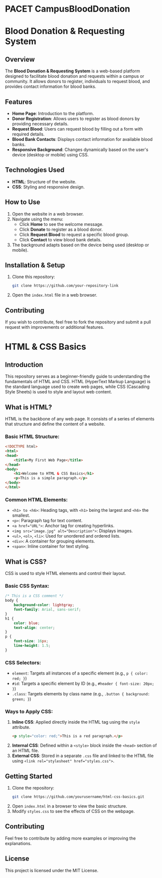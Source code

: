 # PACET CampusBloodDonation
# Blood Donation & Requesting System

## Overview
The **Blood Donation & Requesting System** is a web-based platform designed to facilitate blood donation and requests within a campus or community. It allows donors to register, individuals to request blood, and provides contact information for blood banks.

## Features
- **Home Page**: Introduction to the platform.
- **Donor Registration**: Allows users to register as blood donors by providing necessary details.
- **Request Blood**: Users can request blood by filling out a form with required details.
- **Blood Bank Contacts**: Displays contact information for available blood banks.
- **Responsive Background**: Changes dynamically based on the user's device (desktop or mobile) using CSS.

## Technologies Used
- **HTML**: Structure of the website.
- **CSS**: Styling and responsive design.

## How to Use
1. Open the website in a web browser.
2. Navigate using the menu:
   - Click **Home** to see the welcome message.
   - Click **Donate** to register as a blood donor.
   - Click **Request Blood** to request a specific blood group.
   - Click **Contact** to view blood bank details.
3. The background adapts based on the device being used (desktop or mobile).

## Installation & Setup
1. Clone this repository:
   ```sh
   git clone https://github.com/your-repository-link
   ```
2. Open the `index.html` file in a web browser.

## Contributing
If you wish to contribute, feel free to fork the repository and submit a pull request with improvements or additional features.


# HTML & CSS Basics

## Introduction
This repository serves as a beginner-friendly guide to understanding the fundamentals of HTML and CSS. HTML (HyperText Markup Language) is the standard language used to create web pages, while CSS (Cascading Style Sheets) is used to style and layout web content.

## What is HTML?
HTML is the backbone of any web page. It consists of a series of elements that structure and define the content of a website.

### Basic HTML Structure:
```html
<!DOCTYPE html>
<html>
<head>
    <title>My First Web Page</title>
</head>
<body>
    <h1>Welcome to HTML & CSS Basics</h1>
    <p>This is a simple paragraph.</p>
</body>
</html>
```
### Common HTML Elements:
- `<h1> to <h6>`: Heading tags, with `<h1>` being the largest and `<h6>` the smallest.
- `<p>`: Paragraph tag for text content.
- `<a href="URL">`: Anchor tag for creating hyperlinks.
- `<img src="image.jpg" alt="Description">`: Displays images.
- `<ul>`, `<ol>`, `<li>`: Used for unordered and ordered lists.
- `<div>`: A container for grouping elements.
- `<span>`: Inline container for text styling.

## What is CSS?
CSS is used to style HTML elements and control their layout.

### Basic CSS Syntax:
```css
/* This is a CSS comment */
body {
    background-color: lightgray;
    font-family: Arial, sans-serif;
}
h1 {
    color: blue;
    text-align: center;
}
p {
    font-size: 16px;
    line-height: 1.5;
}
```
### CSS Selectors:
- `element`: Targets all instances of a specific element (e.g., `p { color: red; }`)
- `#id`: Targets a specific element by ID (e.g., `#header { font-size: 20px; }`)
- `.class`: Targets elements by class name (e.g., `.button { background: green; }`)

### Ways to Apply CSS:
1. **Inline CSS**: Applied directly inside the HTML tag using the `style` attribute.
   ```html
   <p style="color: red;">This is a red paragraph.</p>
   ```
2. **Internal CSS**: Defined within a `<style>` block inside the `<head>` section of an HTML file.
3. **External CSS**: Stored in a separate `.css` file and linked to the HTML file using `<link rel="stylesheet" href="styles.css">`.

## Getting Started
1. Clone the repository:
   ```sh
   git clone https://github.com/yourusername/html-css-basics.git
   ```
2. Open `index.html` in a browser to view the basic structure.
3. Modify `styles.css` to see the effects of CSS on the webpage.

## Contributing
Feel free to contribute by adding more examples or improving the explanations.

## License
This project is licensed under the MIT License.

